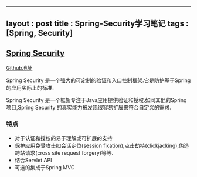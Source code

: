 
---
layout : post
title : Spring-Security学习笔记
tags : [Spring, Security]
---

## [Spring Security](https://docs.spring.io/spring-security/site/docs/5.1.3.RELEASE/reference/htmlsingle/)

[Github地址](c/)

Spring Security 是一个强大的可定制的验证和入口控制框架.它是防护基于Spring的应用实际上的标准.

<!-- more -->

Spring Security 是一个框架专注于Java应用提供验证和授权.如同其他的Spring项目,Spring Security 的真实能力被发现很容易扩展来符合自定义的需求.

### 特点

* 对于认证和授权的易于理解或可扩展的支持
* 保护应用免受攻击如会话定位(session fixation),点击劫持(clickjacking),伪造跨站请求(cross site request forgery)等等.
* 结合Servlet API
* 可选的集成于Spring MVC

